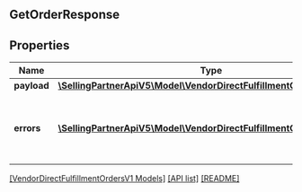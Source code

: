 ## GetOrderResponse

## Properties

Name | Type | Description | Notes
------------ | ------------- | ------------- | -------------
**payload** | [**\SellingPartnerApiV5\Model\VendorDirectFulfillmentOrdersV1\Order**](Order.md) |  | [optional]
**errors** | [**\SellingPartnerApiV5\Model\VendorDirectFulfillmentOrdersV1\Error[]**](Error.md) | A list of error responses returned when a request is unsuccessful. | [optional]

[[VendorDirectFulfillmentOrdersV1 Models]](../) [[API list]](../../Api) [[README]](../../../README.md)
